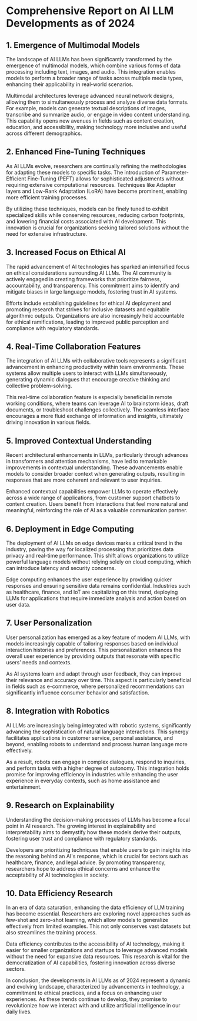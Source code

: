 # Comprehensive Report on AI LLM Developments as of 2024

## 1. Emergence of Multimodal Models
The landscape of AI LLMs has been significantly transformed by the emergence of multimodal models, which combine various forms of data processing including text, images, and audio. This integration enables models to perform a broader range of tasks across multiple media types, enhancing their applicability in real-world scenarios. 

Multimodal architectures leverage advanced neural network designs, allowing them to simultaneously process and analyze diverse data formats. For example, models can generate textual descriptions of images, transcribe and summarize audio, or engage in video content understanding. This capability opens new avenues in fields such as content creation, education, and accessibility, making technology more inclusive and useful across different demographics.

## 2. Enhanced Fine-Tuning Techniques
As AI LLMs evolve, researchers are continually refining the methodologies for adapting these models to specific tasks. The introduction of Parameter-Efficient Fine-Tuning (PEFT) allows for sophisticated adjustments without requiring extensive computational resources. Techniques like Adapter layers and Low-Rank Adaptation (LoRA) have become prominent, enabling more efficient training processes.

By utilizing these techniques, models can be finely tuned to exhibit specialized skills while conserving resources, reducing carbon footprints, and lowering financial costs associated with AI development. This innovation is crucial for organizations seeking tailored solutions without the need for extensive infrastructure.

## 3. Increased Focus on Ethical AI
The rapid advancement of AI technologies has sparked an intensified focus on ethical considerations surrounding AI LLMs. The AI community is actively engaged in creating frameworks that prioritize fairness, accountability, and transparency. This commitment aims to identify and mitigate biases in large language models, fostering trust in AI systems.

Efforts include establishing guidelines for ethical AI deployment and promoting research that strives for inclusive datasets and equitable algorithmic outputs. Organizations are also increasingly held accountable for ethical ramifications, leading to improved public perception and compliance with regulatory standards.

## 4. Real-Time Collaboration Features
The integration of AI LLMs with collaborative tools represents a significant advancement in enhancing productivity within team environments. These systems allow multiple users to interact with LLMs simultaneously, generating dynamic dialogues that encourage creative thinking and collective problem-solving.

This real-time collaboration feature is especially beneficial in remote working conditions, where teams can leverage AI to brainstorm ideas, draft documents, or troubleshoot challenges collectively. The seamless interface encourages a more fluid exchange of information and insights, ultimately driving innovation in various fields.

## 5. Improved Contextual Understanding
Recent architectural enhancements in LLMs, particularly through advances in transformers and attention mechanisms, have led to remarkable improvements in contextual understanding. These advancements enable models to consider broader context when generating outputs, resulting in responses that are more coherent and relevant to user inquiries.

Enhanced contextual capabilities empower LLMs to operate effectively across a wide range of applications, from customer support chatbots to content creation. Users benefit from interactions that feel more natural and meaningful, reinforcing the role of AI as a valuable communication partner.

## 6. Deployment in Edge Computing
The deployment of AI LLMs on edge devices marks a critical trend in the industry, paving the way for localized processing that prioritizes data privacy and real-time performance. This shift allows organizations to utilize powerful language models without relying solely on cloud computing, which can introduce latency and security concerns.

Edge computing enhances the user experience by providing quicker responses and ensuring sensitive data remains confidential. Industries such as healthcare, finance, and IoT are capitalizing on this trend, deploying LLMs for applications that require immediate analysis and action based on user data.

## 7. User Personalization
User personalization has emerged as a key feature of modern AI LLMs, with models increasingly capable of tailoring responses based on individual interaction histories and preferences. This personalization enhances the overall user experience by providing outputs that resonate with specific users’ needs and contexts.

As AI systems learn and adapt through user feedback, they can improve their relevance and accuracy over time. This aspect is particularly beneficial in fields such as e-commerce, where personalized recommendations can significantly influence consumer behavior and satisfaction.

## 8. Integration with Robotics
AI LLMs are increasingly being integrated with robotic systems, significantly advancing the sophistication of natural language interactions. This synergy facilitates applications in customer service, personal assistance, and beyond, enabling robots to understand and process human language more effectively.

As a result, robots can engage in complex dialogues, respond to inquiries, and perform tasks with a higher degree of autonomy. This integration holds promise for improving efficiency in industries while enhancing the user experience in everyday contexts, such as home assistance and entertainment.

## 9. Research on Explainability
Understanding the decision-making processes of LLMs has become a focal point in AI research. The growing interest in explainability and interpretability aims to demystify how these models derive their outputs, fostering user trust and compliance with regulatory standards.

Developers are prioritizing techniques that enable users to gain insights into the reasoning behind an AI's response, which is crucial for sectors such as healthcare, finance, and legal advice. By promoting transparency, researchers hope to address ethical concerns and enhance the acceptability of AI technologies in society.

## 10. Data Efficiency Research
In an era of data saturation, enhancing the data efficiency of LLM training has become essential. Researchers are exploring novel approaches such as few-shot and zero-shot learning, which allow models to generalize effectively from limited examples. This not only conserves vast datasets but also streamlines the training process.

Data efficiency contributes to the accessibility of AI technology, making it easier for smaller organizations and startups to leverage advanced models without the need for expansive data resources. This research is vital for the democratization of AI capabilities, fostering innovation across diverse sectors. 

In conclusion, the developments in AI LLMs as of 2024 represent a dynamic and evolving landscape, characterized by advancements in technology, a commitment to ethical practices, and a focus on enhancing user experiences. As these trends continue to develop, they promise to revolutionize how we interact with and utilize artificial intelligence in our daily lives.